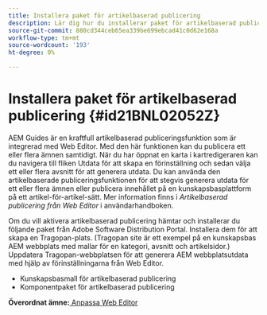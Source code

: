 ```yaml
---
title: Installera paket för artikelbaserad publicering
description: Lär dig hur du installerar paket för artikelbaserad publicering
source-git-commit: 880cd344ceb65ea339be699ebcad41c0d62e168a
workflow-type: tm+mt
source-wordcount: '193'
ht-degree: 0%

---
```


# Installera paket för artikelbaserad publicering {#id21BNL02052Z}

AEM Guides är en kraftfull artikelbaserad publiceringsfunktion som är integrerad med Web Editor. Med den här funktionen kan du publicera ett eller flera ämnen samtidigt. När du har öppnat en karta i kartredigeraren kan du navigera till fliken Utdata för att skapa en förinställning och sedan välja ett eller flera avsnitt för att generera utdata. Du kan använda den artikelbaserade publiceringsfunktionen för att stegvis generera utdata för ett eller flera ämnen eller publicera innehållet på en kunskapsbasplattform på ett artikel-för-artikel-sätt. Mer information finns i *Artikelbaserad publicering från Web Editor* i användarhandboken.

Om du vill aktivera artikelbaserad publicering hämtar och installerar du följande paket från Adobe Software Distribution Portal. Installera dem för att skapa en Tragopan-plats. \(Tragopan site är ett exempel på en kunskapsbas AEM webbplats med mallar för en kategori, avsnitt och artikelsidor.\) Uppdatera Tragopan-webbplatsen för att generera AEM webbplatsutdata med hjälp av förinställningarna från Web Editor.

- Kunskapsbasmall för artikelbaserad publicering
- Komponentpaket för artikelbaserad publicering

**Överordnat ämne:**[ Anpassa Web Editor](conf-web-editor.md)
